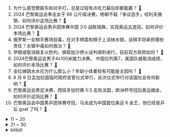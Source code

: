1. 为什么感觉樊振东和对手打，总是过程有点吃力最后却都能赢？ [:link:](https://www.zhihu.com/question/663800538)
2. 2024 巴黎奥运会拳击女子 66 公斤级决赛，杨柳不敌「争议选手」哈利夫摘银，如何评价这场比赛？ [:link:](https://www.zhihu.com/question/663880795)
3. 2024 巴黎奥运会男乒团体赛中国 3:0 战胜瑞典，实现奥运五连冠，如何评价本场比赛？ [:link:](https://www.zhihu.com/question/663850182)
4. 俄罗斯一女棋手赛场投毒，在对手棋盘和棋子上涂抹水银，该棋手将承担哪些责任？水银中毒如何救治？ [:link:](https://www.zhihu.com/question/663835322)
5. 伊朗或取消报复以色列，换取加沙停火谈判顺利进行，目前双方局势如何？ [:link:](https://www.zhihu.com/question/663854068)
6. 2024巴黎奥运会男子4x100米接力决赛， 中国位列第7，美国队被取消成绩，如何评价本场比赛？ [:link:](https://www.zhihu.com/question/663880889)
7. 全红婵跳水水花为什么那么小？年龄小体重轻有可能是主因吗？ [:link:](https://www.zhihu.com/question/477828599)
8. 8 月 8 日孟加拉国临时政府宣誓仪式举行，此次仪式举行对该国社会有何影响？ [:link:](https://www.zhihu.com/question/663826994)
9. 巴黎奥运会男足决赛，西班牙加时赛 5:3 击败法国，欧洲杯夺冠后奥运摘金，如何评价这场比赛？ [:link:](https://www.zhihu.com/question/663880752)
10. 巴黎奥运会中国男乒团体赛夺冠，马龙成为中国首位奥运 6 金王，他已经是乒坛 goat 了吗？ [:link:](https://www.zhihu.com/question/663853866)
<details>
<summary>11 ~ 20</summary>

11. 作为职场新人，如何准确判断「果敢」与「莽撞」之间的界限？ [:link:](https://www.zhihu.com/question/662639603)
12. 巴黎奥运会男乒团体决赛王楚钦 3：2 卡尔森，决胜局大比分获胜，如何评价本场比赛？ [:link:](https://www.zhihu.com/question/663879757)
13. 「奥运代表团名单中首次出现心理咨询师」，运动员可能因为心态崩盘而输比赛么？心理因素对比赛的影响有多大？ [:link:](https://www.zhihu.com/question/662883700)
14. 武汉 18 岁高中毕业生失联 5 日，警方通报已找到尸体，64 岁嫌疑人被刑拘，具体情况如何？ [:link:](https://www.zhihu.com/question/663750797)
15. 张本智和巴黎奥运会三个项目全军覆没，如何评价本届奥运会他的表现？他的实力到底是什么水平？ [:link:](https://www.zhihu.com/question/663867400)
16. 乌克兰千人部队突然进入俄领土，最远突入 7 公里，俄国防部宣称乌军已经撤退，目前情况如何？ [:link:](https://www.zhihu.com/question/663840966)
17. 美国运动员称和女友接吻致兴奋剂阳性，得到机构赦免，接吻有可能导致兴奋剂阳性吗？哪些情况会得到赦免？ [:link:](https://www.zhihu.com/question/663827690)
18. 你知道每次停完方向盘都要回正，这是为什么呢？会对车子有什么损伤吗？ [:link:](https://www.zhihu.com/question/663658917)
19. 你从哪一刻发现人情是很淡薄的。哪怕是亲人？ [:link:](https://www.zhihu.com/question/591904594)
20. 「拼多多创始人」黄峥反超钟睒睒登顶中国首富，身家 486 亿美元，他如何 44 岁达到百亿美元身家？ [:link:](https://www.zhihu.com/question/663845348)
</details>
<details>
<summary>21 ~ 30</summary>

21. 如何评价享界S9上市24小时大定仅为2500辆，余承东之前表述今年预售6万辆，这一目标是否能达成？ [:link:](https://www.zhihu.com/question/663739809)
22. 中国队的金牌数在本次奥运会中是否能超越美国队？ [:link:](https://www.zhihu.com/question/663260942)
23. 十王司为什么不处决或无效化那些在幽囚狱里的危险收容物？ [:link:](https://www.zhihu.com/question/663537924)
24. 世卫组织「夏季新冠病毒感染率激增，不排除卷土重来可能性 」，该如何应对新冠病毒新的感染潮？ [:link:](https://www.zhihu.com/question/663664938)
25. 能不能夫妻两个轮流出去上班，一人上一年，另一个躺平？ [:link:](https://www.zhihu.com/question/663498348)
26. 为什么对郑庄公的评价是阴险毒辣和虚伪？ [:link:](https://www.zhihu.com/question/61458604)
27. 为什么广州的人都喜欢去香港坐飞机再去国外？ [:link:](https://www.zhihu.com/question/593330916)
28. 卖掉公路车，准备培养一个新的运动爱好，能给点建议吗？ [:link:](https://www.zhihu.com/question/662619900)
29. 你们平时都和女友或男友聊什么？ [:link:](https://www.zhihu.com/question/646835591)
30. 2024 巴黎奥运会曲棍球女子决赛，中国队点球战 1:3 不敌荷兰队摘银，如何评价这场比赛？ [:link:](https://www.zhihu.com/question/663880776)
</details><details>
<summary>bilibili</summary>

</details>